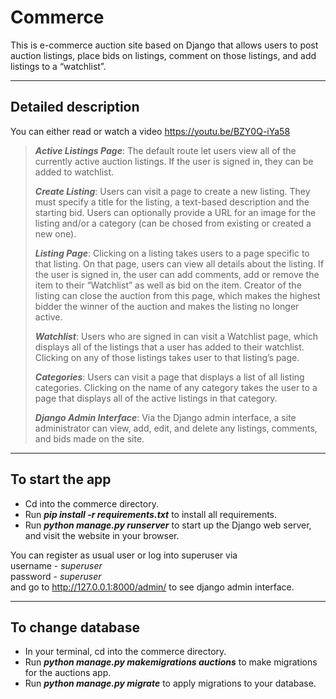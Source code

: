# **Commerce**

This is e-commerce auction site based on Django that allows users to post auction listings, place bids on listings, comment on those listings, and add listings to a “watchlist”.

---

## **Detailed description**

You can either read or watch a video https://youtu.be/BZY0Q-iYa58

>***Active Listings Page***: The default route let users view all of the currently active auction listings. If the user is signed in, they can be added to watchlist.
>
>***Create Listing***: Users can visit a page to create a new listing. They must specify a title for the listing, a text-based description and the starting bid. Users can optionally provide a URL for an image for the listing and/or a category (can be chosed from existing or created a new one).
>
>***Listing Page***: Clicking on a listing takes users to a page specific to that listing. On that page, users can view all details about the listing.
If the user is signed in, the user can add comments, add or remove the item to their “Watchlist” as well as bid on the item. 
Creator of the listing can close the auction from this page, which makes the highest bidder the winner of the auction and makes the listing no longer active.
>
>***Watchlist***: Users who are signed in can visit a Watchlist page, which displays all of the listings that a user has added to their watchlist. Clicking on any of those listings takes user to that listing’s page.
>
>***Categories***: Users can visit a page that displays a list of all listing categories. Clicking on the name of any category takes the user to a page that displays all of the active listings in that category.
>
>***Django Admin Interface***: Via the Django admin interface, a site administrator can view, add, edit, and delete any listings, comments, and bids made on the site.
---
## **To start the app**

- Cd into the commerce directory. 
- Run ***pip install -r requirements.txt*** to install all requirements.
- Run ***python manage.py runserver*** to start up the Django web server, and visit the website in your browser.

You can register as usual user or log into superuser via  
username - *superuser*  
password - *superuser*  
and go to http://127.0.0.1:8000/admin/ to see django admin interface.

---
## **To change database**

- In your terminal, cd into the commerce directory. 
- Run ***python manage.py makemigrations auctions*** to make migrations for the auctions app.
- Run ***python manage.py migrate*** to apply migrations to your database.